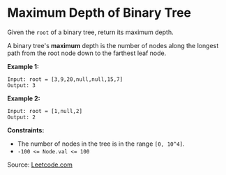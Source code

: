 #  Maximum Depth of Binary Tree

Given the `root` of a binary tree, return its maximum depth.

A binary tree's **maximum** depth is the number of nodes along the longest path from the root node down to the farthest leaf node.

 

**Example 1:**
```
Input: root = [3,9,20,null,null,15,7]
Output: 3
```

**Example 2:**
```
Input: root = [1,null,2]
Output: 2
```


**Constraints:**

- The number of nodes in the tree is in the range `[0, 10^4]`.
- `-100 <= Node.val <= 100`

Source: [Leetcode.com](https://leetcode.com/explore/learn/card/recursion-i/256/complexity-analysis/2375/)

 
